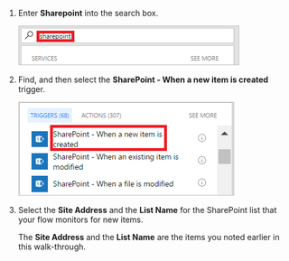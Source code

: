 
1. Enter **Sharepoint** into the search box.

     ![search for sharepoint triggers](./media/modern-approvals/search-for-sharepoint.png)

1. Find, and then select the **SharePoint - When a new item is created** trigger.

     ![select sharepoint trigger](./media/modern-approvals/select-sharepoint-new-item.png)

1. Select the **Site Address** and the **List Name** for the SharePoint list that your flow monitors for new items.

     The **Site Address** and the **List Name** are the items you noted earlier in this walk-through.